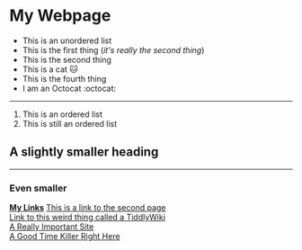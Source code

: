 # My Webpage

-  This is an unordered list
-  This is the first thing (_it's really the second thing_)
-  This is the second thing
-  This is a cat :cat:
-  This is the fourth thing
-  I am an Octocat :octocat:

---

1. This is an ordered list
2. This is still an ordered list

## A slightly smaller heading

---

### Even smaller

<ins>**My Links**</ins>
[This is a link to the second page](mySecondPage.md)  
[Link to this weird thing called a TiddlyWiki](tiddlywiki.md)  
[A Really Important Site](https://www.youtube.com/watch?v=dQw4w9WgXcQ)  
[A Good Time Killer Right Here](https://www.youtube.com/watch?v=1JArN6rag8s)
